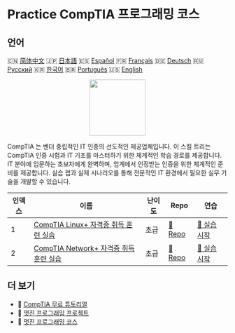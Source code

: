 # Practice CompTIA 프로그래밍 코스

## 언어

🇨🇳 [简体中文](README_zh.md) 🇯🇵 [日本語](README_ja.md) 🇪🇸 [Español](README_es.md) 🇫🇷 [Français](README_fr.md) 🇩🇪 [Deutsch](README_de.md) 🇷🇺 [Русский](README_ru.md) 🇰🇷 [한국어](README_ko.md) 🇧🇷 [Português](README_pt.md) 🇺🇸 [English](README.md) 

<div align="center">
<img width="128px" src="https://file.labex.io/path/ZbzxjVKrvgFc.png">
</div>

CompTIA 는 벤더 중립적인 IT 인증의 선도적인 제공업체입니다. 이 스킬 트리는 CompTIA 인증 시험과 IT 기초를 마스터하기 위한 체계적인 학습 경로를 제공합니다. IT 분야에 입문하는 초보자에게 완벽하며, 업계에서 인정받는 인증을 위한 체계적인 준비를 제공합니다. 실습 랩과 실제 시나리오를 통해 전문적인 IT 환경에서 필요한 실무 기술을 개발할 수 있습니다.

|   인덱스 | 이름                                                                                                     | 난이도   | Repo                                                                        | 연습                                                                           |
|----------|----------------------------------------------------------------------------------------------------------|----------|-----------------------------------------------------------------------------|--------------------------------------------------------------------------------|
|        1 | [CompTIA Linux+ 자격증 취득 훈련 실습](https://labex.io/ko/courses/comptia-linux-plus-training-labs)     | 초급     | [🔗 Repo](https://github.com/labex-labs/comptia-linux-plus-training-labs)   | [🚀 실습 시작](https://labex.io/ko/courses/comptia-linux-plus-training-labs)   |
|        2 | [CompTIA Network+ 자격증 취득 훈련 실습](https://labex.io/ko/courses/comptia-network-plus-training-labs) | 초급     | [🔗 Repo](https://github.com/labex-labs/comptia-network-plus-training-labs) | [🚀 실습 시작](https://labex.io/ko/courses/comptia-network-plus-training-labs) |

## 더 보기

- 🔗 [CompTIA 무료 튜토리얼](https://github.com/labex-labs/comptia-free-tutorials)
- 🔗 [멋진 프로그래밍 프로젝트](https://github.com/labex-labs/awesome-programming-projects)
- 🔗 [멋진 프로그래밍 코스](https://github.com/labex-labs/awesome-programming-courses)

